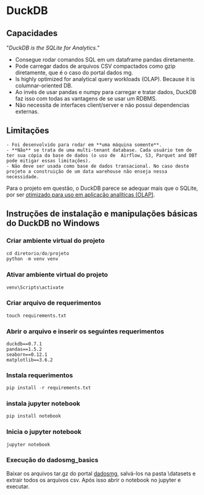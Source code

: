 # DuckDB

## Capacidades

"_DuckDB is the SQLite for Analytics._"


- Consegue rodar comandos SQL em um dataframe pandas diretamente.
- Pode carregar dados de arquivos CSV compactados como gzip diretamente, que é o caso do portal dados mg.
- Is highly optimized for analytical query workloads (OLAP). Because it is columnar-oriented DB.
- Ao invés de usar pandas e numpy para carregar e tratar dados, DuckDB faz isso com todas as vantagens de se usar um RDBMS.
- Não necessita de interfaces client/server e não possui dependencias externas.

## Limitações
	- Foi desenvolvido para rodar em **uma máquina somente**.
	- **Não** se trata de uma multi-tenant database. Cada usuário tem de ter sua cópia da base de dados (o uso de  Airflow, S3, Parquet and DBT pode mitigar essas limitações).
	- Não deve ser usada como base de dados transacional. No caso deste projeto a construição de um data warehouse não enseja nessa necessidade.

Para o projeto em questão, o DuckDB parece se adequar mais que o SQLite, por ser [otimizado para uso em aplicação analíticas (OLAP)](https://simonwillison.net/2022/Sep/1/sqlite-duckdb-paper/#:~:text=While%20the%20performance%20gap%20has,ground%20up%20for%20efficient%20OLAP.).


## Instruções de instalação e manipulações básicas do DuckDB no Windows


### Criar ambiente virtual do projeto
```python
cd diretorio/do/projeto
python -m venv venv
```

### Ativar ambiente virtual do projeto
```python
venv\Scripts\activate
```

### Criar arquivo de requerimentos
```python
touch requirements.txt
```

### Abrir o arquivo e inserir os seguintes requerimentos

	duckdb==0.7.1
	pandas==1.5.2
	seaborn==0.12.1
	matplotlib==3.6.2

### Instala requerimentos
```python
pip install -r requirements.txt
```

### instala jupyter notebook
```python
pip install notebook
```

### Inicia o jupyter notebook
```python
jupyter notebook
```

### Execução do dadosmg_basics
Baixar os arquivos tar.gz do portal [dadosmg](https://dados.mg.gov.br/dataset/despesa), salvá-los na pasta \datasets e extrair todos os arquivos csv. Após isso abrir o notebook no jupyter e executar.